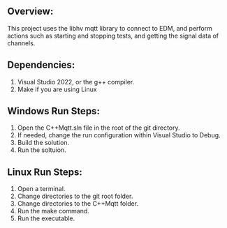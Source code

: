 ## Overview:
This project uses the libhv mqtt library to connect to EDM, and perform actions such as starting and stopping tests, and getting the signal data of channels.

## Dependencies:
1. Visual Studio 2022, or the g++ compiler.
2. Make if you are using Linux

## Windows Run Steps:
1. Open the C++Mqtt.sln file in the root of the git directory. 
2. If needed, change the run configuration within Visual Studio to Debug.
3. Build the solution.
4. Run the soltuion.

## Linux Run Steps:
1. Open a terminal.
2. Change directories to the git root folder.
3. Change directories to the C++Mqtt folder.
4. Run the make command.
5. Run the executable.
